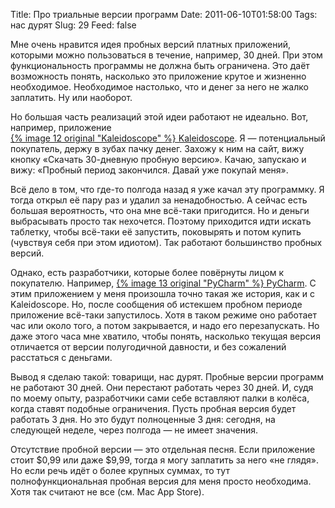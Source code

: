 Title: Про триальные версии программ
Date: 2011-06-10T01:58:00
Tags: нас дурят
Slug: 29
Feed: false

<p>Мне очень нравится идея пробных версий платных приложений, которыми можно пользоваться в течение, например, 30 дней. При этом функциональность программы не должна быть ограничена. Это даёт возможность понять, насколько это приложение крутое и жизненно необходимое. Необходимое настолько, что и денег за него не жалко заплатить. Ну или наоборот.</p>

<p>Но большая часть реализаций этой идеи работают не идеально. Вот, например, приложение <a href="http://www.kaleidoscopeapp.com/" style="white-space: nowrap;">{% image 12 original "Kaleidoscope" %} Kaleidoscope</a>. Я — потенциальный покупатель, держу в зубах пачку денег. Захожу к ним на сайт, вижу кнопку «Скачать 30-дневную пробную версию». Качаю, запускаю и вижу: «Пробный период закончился. Давай уже покупай меня».</p>

<p>Всё дело в том, что где-то полгода назад я уже качал эту программку. Я тогда открыл её пару раз и удалил за ненадобностью. А сейчас есть большая вероятность, что она мне всё-таки пригодится. Но и деньги выбрасывать просто так нехочется. Поэтому приходится идти искать таблетку, чтобы всё-таки её запустить, поковырять и потом купить (чувствуя себя при этом идиотом). Так работают большинство пробных версий.</p>

<p>Однако, есть разработчики, которые более повёрнуты лицом к покупателю. Например, <a href="http://www.jetbrains.com/pycharm/" style="white-space: nowrap;">{% image 13 original "PyCharm" %} PyCharm</a>. С этим приложением у меня произошла точно такая же история, как и с Kaleidoscope. Но, после сообщения об истекшем пробном периоде приложение всё-таки запустилось. Хотя в таком режиме оно работает час или около того, а потом закрывается, и надо его перезапускать. Но даже этого часа мне хватило, чтобы понять, насколько текущая версия отличается от версии полугодичной давности, и без сожалений расстаться с деньгами.</p>

<p>Вывод я сделаю такой: товарищи, нас дурят. Пробные версии программ не работают 30 дней. Они перестают работать через 30 дней. И, судя по моему опыту, разработчики сами себе вставляют палки в колёса, когда ставят подобные ограничения. Пусть пробная версия будет работать 3 дня. Но это будут полноценные 3 дня: сегодня, на следующей неделе, через полгода — не имеет значения.</p>

<p>Отсутствие пробной версии — это отдельная песня. Если приложение стоит $0,99 или даже $9,99, тогда я могу заплатить за него «не глядя». Но если речь идёт о более крупных суммах, то тут полнофункциональная пробная версия для меня просто необходима. Хотя так считают не все (см. Mac App Store).</p>
